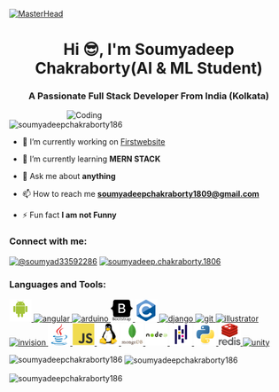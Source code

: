[![MasterHead](https://mir-s3-cdn-cf.behance.net/project_modules/max_1200/54b6c068097599.5b50bca476b9b.gif)](https://soumyadeepchakraborty186.io)
<h1 align="center">Hi 😎, I'm Soumyadeep Chakraborty(AI & ML Student)</h1>
<h3 align="center">A Passionate Full Stack Developer From India (Kolkata)</h3>
<img align="right" alt="Coding" width="400" src="https://i.pinimg.com/originals/a5/35/60/a53560c8088900e266880f779dacced7.gif">
<p align="left"> <img src="https://komarev.com/ghpvc/?username=soumyadeepchakraborty186&label=Profile%20views&color=0e75b6&style=flat" alt="soumyadeepchakraborty186" /> </p>

- 🔭 I’m currently working on [Firstwebsite](https://soumyadeepchakraborty186.github.io/TECHEDU.github.io/)

- 🌱 I’m currently learning **MERN STACK**

- 💬 Ask me about **anything**

- 📫 How to reach me **soumyadeepchakraborty1809@gmail.com**

- ⚡ Fun fact **I am not Funny**

<h3 align="left">Connect with me:</h3>
<p align="left">
<a href="https://twitter.com/@soumyad33592286" target="blank"><img align="center" src="https://raw.githubusercontent.com/rahuldkjain/github-profile-readme-generator/master/src/images/icons/Social/twitter.svg" alt="@soumyad33592286" height="30" width="40" /></a>
<a href="https://instagram.com/soumyadeep.chakraborty.1806" target="blank"><img align="center" src="https://raw.githubusercontent.com/rahuldkjain/github-profile-readme-generator/master/src/images/icons/Social/instagram.svg" alt="soumyadeep.chakraborty.1806" height="30" width="40" /></a>
</p>

<h3 align="left">Languages and Tools:</h3>
<p align="left"> <a href="https://developer.android.com" target="_blank" rel="noreferrer"> <img src="https://raw.githubusercontent.com/devicons/devicon/master/icons/android/android-original-wordmark.svg" alt="android" width="40" height="40"/> </a> <a href="https://angular.io" target="_blank" rel="noreferrer"> <img src="https://angular.io/assets/images/logos/angular/angular.svg" alt="angular" width="40" height="40"/> </a> <a href="https://www.arduino.cc/" target="_blank" rel="noreferrer"> <img src="https://cdn.worldvectorlogo.com/logos/arduino-1.svg" alt="arduino" width="40" height="40"/> </a> <a href="https://getbootstrap.com" target="_blank" rel="noreferrer"> <img src="https://raw.githubusercontent.com/devicons/devicon/master/icons/bootstrap/bootstrap-plain-wordmark.svg" alt="bootstrap" width="40" height="40"/> </a> <a href="https://www.cprogramming.com/" target="_blank" rel="noreferrer"> <img src="https://raw.githubusercontent.com/devicons/devicon/master/icons/c/c-original.svg" alt="c" width="40" height="40"/> </a> <a href="https://www.djangoproject.com/" target="_blank" rel="noreferrer"> <img src="https://cdn.worldvectorlogo.com/logos/django.svg" alt="django" width="40" height="40"/> </a> <a href="https://git-scm.com/" target="_blank" rel="noreferrer"> <img src="https://www.vectorlogo.zone/logos/git-scm/git-scm-icon.svg" alt="git" width="40" height="40"/> </a> <a href="https://www.adobe.com/in/products/illustrator.html" target="_blank" rel="noreferrer"> <img src="https://www.vectorlogo.zone/logos/adobe_illustrator/adobe_illustrator-icon.svg" alt="illustrator" width="40" height="40"/> </a> <a href="https://www.invisionapp.com/" target="_blank" rel="noreferrer"> <img src="https://www.vectorlogo.zone/logos/invisionapp/invisionapp-icon.svg" alt="invision" width="40" height="40"/> </a> <a href="https://www.java.com" target="_blank" rel="noreferrer"> <img src="https://raw.githubusercontent.com/devicons/devicon/master/icons/java/java-original.svg" alt="java" width="40" height="40"/> </a> <a href="https://developer.mozilla.org/en-US/docs/Web/JavaScript" target="_blank" rel="noreferrer"> <img src="https://raw.githubusercontent.com/devicons/devicon/master/icons/javascript/javascript-original.svg" alt="javascript" width="40" height="40"/> </a> <a href="https://www.linux.org/" target="_blank" rel="noreferrer"> <img src="https://raw.githubusercontent.com/devicons/devicon/master/icons/linux/linux-original.svg" alt="linux" width="40" height="40"/> </a> <a href="https://www.mongodb.com/" target="_blank" rel="noreferrer"> <img src="https://raw.githubusercontent.com/devicons/devicon/master/icons/mongodb/mongodb-original-wordmark.svg" alt="mongodb" width="40" height="40"/> </a> <a href="https://nodejs.org" target="_blank" rel="noreferrer"> <img src="https://raw.githubusercontent.com/devicons/devicon/master/icons/nodejs/nodejs-original-wordmark.svg" alt="nodejs" width="40" height="40"/> </a> <a href="https://pandas.pydata.org/" target="_blank" rel="noreferrer"> <img src="https://raw.githubusercontent.com/devicons/devicon/2ae2a900d2f041da66e950e4d48052658d850630/icons/pandas/pandas-original.svg" alt="pandas" width="40" height="40"/> </a> <a href="https://www.python.org" target="_blank" rel="noreferrer"> <img src="https://raw.githubusercontent.com/devicons/devicon/master/icons/python/python-original.svg" alt="python" width="40" height="40"/> </a> <a href="https://redis.io" target="_blank" rel="noreferrer"> <img src="https://raw.githubusercontent.com/devicons/devicon/master/icons/redis/redis-original-wordmark.svg" alt="redis" width="40" height="40"/> </a> <a href="https://unity.com/" target="_blank" rel="noreferrer"> <img src="https://www.vectorlogo.zone/logos/unity3d/unity3d-icon.svg" alt="unity" width="40" height="40"/> </a> </p>

<p><img align="left" src="https://github-readme-stats.vercel.app/api/top-langs?username=soumyadeepchakraborty186&show_icons=true&locale=en&layout=compact" alt="soumyadeepchakraborty186" /></p>

<p>&nbsp;<img align="center" src="https://github-readme-stats.vercel.app/api?username=soumyadeepchakraborty186&show_icons=true&locale=en" alt="soumyadeepchakraborty186" /></p>

<p><img align="center" src="https://github-readme-streak-stats.herokuapp.com/?user=soumyadeepchakraborty186&" alt="soumyadeepchakraborty186" /></p>
